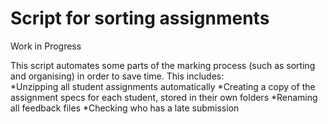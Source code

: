 # Script for sorting assignments

Work in Progress

This script automates some parts of the marking process (such as sorting and organising) in order to save time.
This includes:
\
*Unzipping all student assignments automatically 
*Creating a copy of the assignment specs for each student, stored in their own folders
*Renaming all feedback files
*Checking who has a late submission 
	
